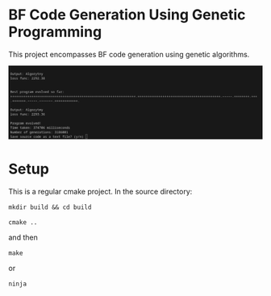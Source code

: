# BF Code Generation Using Genetic Programming

This project encompasses BF code generation using 
genetic algorithms.

![genetic programming output](docs/images/algen_wynik.png)

# Setup
This is a regular cmake project. In the source directory:
```
mkdir build && cd build
```
```
cmake ..
```

and then
```
make 
```
or 
```
ninja
```
